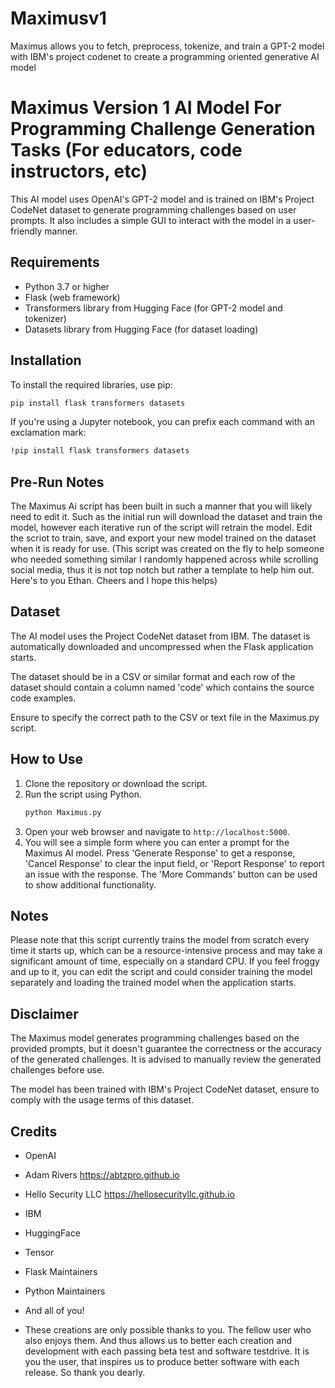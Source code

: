 # Maximusv1
Maximus allows you to fetch, preprocess, tokenize, and train a GPT-2 model with IBM's project codenet to create a programming oriented generative AI model

# Maximus Version 1 AI Model For Programming Challenge Generation Tasks (For educators, code instructors, etc)

This AI model uses OpenAI's GPT-2 model and is trained on IBM's Project CodeNet dataset to generate programming challenges based on user prompts. It also includes a simple GUI to interact with the model in a user-friendly manner.

## Requirements

- Python 3.7 or higher
- Flask (web framework)
- Transformers library from Hugging Face (for GPT-2 model and tokenizer)
- Datasets library from Hugging Face (for dataset loading)

## Installation

To install the required libraries, use pip:

```bash
pip install flask transformers datasets
```

If you're using a Jupyter notebook, you can prefix each command with an exclamation mark:

```bash
!pip install flask transformers datasets
```

## Pre-Run Notes

The Maximus Ai script has been built in such a manner that you will likely need to edit it. Such as the initial run will download the dataset and train the model, however each iterative run of the script will retrain the model. Edit the scriot to train, save, and export your new model trained on the dataset when it is ready for use. (This script was created on the fly to help someone who needed something similar I randomly happened across while scrolling social media, thus it is not top notch but rather a template to help him out. Here's to you Ethan. Cheers and I hope this helps) 

## Dataset

The AI model uses the Project CodeNet dataset from IBM. The dataset is automatically downloaded and uncompressed when the Flask application starts.

The dataset should be in a CSV or similar format and each row of the dataset should contain a column named 'code' which contains the source code examples.

Ensure to specify the correct path to the CSV or text file in the Maximus.py script.

## How to Use

1. Clone the repository or download the script.
2. Run the script using Python.
    ```bash
    python Maximus.py
    ```
3. Open your web browser and navigate to `http://localhost:5000`.
4. You will see a simple form where you can enter a prompt for the Maximus AI model. Press 'Generate Response' to get a response, 'Cancel Response' to clear the input field, or 'Report Response' to report an issue with the response. The 'More Commands' button can be used to show additional functionality.

## Notes

Please note that this script currently trains the model from scratch every time it starts up, which can be a resource-intensive process and may take a significant amount of time, especially on a standard CPU. If you feel froggy and up to it, you can edit the script and could consider training the model separately and loading the trained model when the application starts.

## Disclaimer

The Maximus model generates programming challenges based on the provided prompts, but it doesn't guarantee the correctness or the accuracy of the generated challenges. It is advised to manually review the generated challenges before use.

The model has been trained with IBM's Project CodeNet dataset, ensure to comply with the usage terms of this dataset.

## Credits

- OpenAI

- Adam Rivers https://abtzpro.github.io

- Hello Security LLC https://hellosecurityllc.github.io

- IBM

- HuggingFace

- Tensor

- Flask Maintainers

- Python Maintainers

- And all of you!

- These creations are only possible thanks to you. The fellow user who also enjoys them. And thus allows us to better each creation and development with each passing beta test and software testdrive. It is you the user, that inspires us to produce better software with each release. So thank you dearly. 
